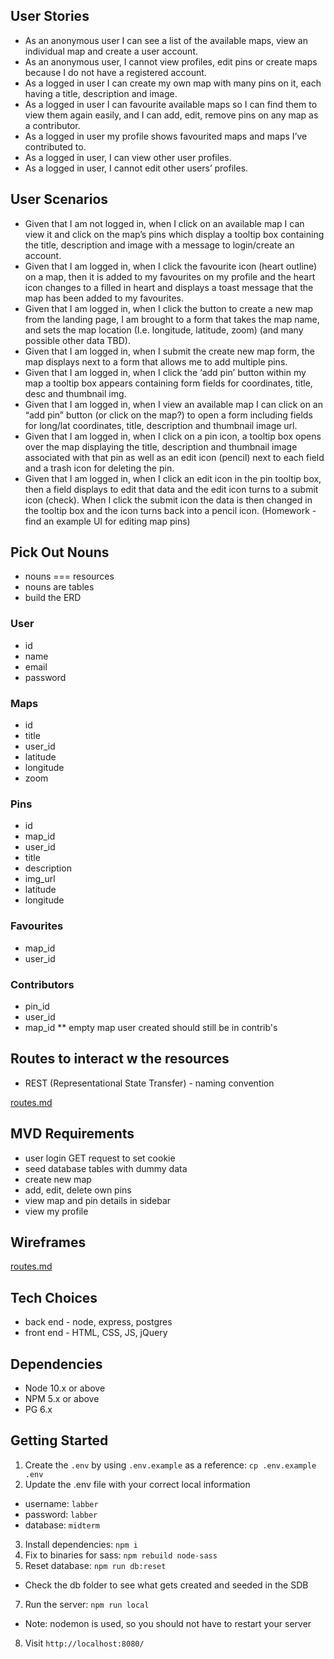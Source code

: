 ## User Stories
- As an anonymous user I can see a list of the available maps, view an individual map and create a user account.
- As an anonymous user, I cannot view profiles, edit pins or create maps because I do not have a registered account.
- As a logged in user I can create my own map with many pins on it, each having a title, description and image.
- As a logged in user I can favourite available maps so I can find them to view them again easily, and I can add, edit, remove pins on any map as a contributor.
- As a logged in user my profile shows favourited maps and maps I’ve contributed to.
- As a logged in user, I can view other user profiles.
- As a logged in user, I cannot edit other users’ profiles.

## User Scenarios
- Given that I am not logged in, when I click on an available map I can view it and click on the map’s pins which display a tooltip box containing the title, description and image with a message to login/create an account.
- Given that I am logged in, when I click the favourite icon (heart outline) on a map, then it is added to my favourites on my profile and the heart icon changes to a filled in heart and displays a toast message that the map has been added to my favourites.
- Given that I am logged in, when I click the button to create a new map from the landing page, I am brought to a form that takes the map name, and sets the map location (I.e. longitude, latitude, zoom) (and many possible other data TBD). 
- Given that I am logged in, when I submit the create new map form, the map displays next to a form that allows me to add multiple pins.
- Given that I am logged in, when I click the ‘add pin’ button within my map a tooltip box appears containing form fields for coordinates, title, desc and thumbnail img.
- Given that I am logged in, when I view an available map I can click on an “add pin” button (or click on the map?) to open a form including fields for long/lat coordinates, title, description and thumbnail image url.
- Given that I am logged in, when I click on a pin icon, a tooltip box opens over the map displaying the title, description and thumbnail image associated with that pin as well as an edit icon (pencil) next to each field and a trash icon for deleting the pin.
- Given that I am logged in, when I click an edit icon in the pin tooltip box, then a field displays to edit that data and the edit icon turns to a submit icon (check). When I click the submit icon the data is then changed in the tooltip box and the icon turns back into a pencil icon. (Homework - find an example UI for editing map pins)

## Pick Out Nouns
* nouns === resources
* nouns are tables
* build the ERD

### User
- id
- name
- email
- password

### Maps
- id
- title
- user_id
- latitude
- longitude
- zoom

### Pins
- id
- map_id
- user_id
- title
- description
- img_url
- latitude
- longitude

### Favourites
- map_id
- user_id

### Contributors
- pin_id
- user_id
- map_id ** empty map user created should still be in contrib's 

## Routes to interact w the resources
* REST (Representational State Transfer) - naming convention

[routes.md](./routes.md)

## MVD Requirements
* user login GET request to set cookie
* seed database tables with dummy data
* create new map
* add, edit, delete own pins
* view map and pin details in sidebar
* view my profile

## Wireframes
[routes.md](./routes.md)

## Tech Choices
* back end - node, express, postgres
* front end - HTML, CSS, JS, jQuery

## Dependencies

- Node 10.x or above
- NPM 5.x or above
- PG 6.x

## Getting Started

1. Create the `.env` by using `.env.example` as a reference: `cp .env.example .env`
2. Update the .env file with your correct local information 
  - username: `labber` 
  - password: `labber` 
  - database: `midterm`
3. Install dependencies: `npm i`
4. Fix to binaries for sass: `npm rebuild node-sass`
5. Reset database: `npm run db:reset`
  - Check the db folder to see what gets created and seeded in the SDB
7. Run the server: `npm run local`
  - Note: nodemon is used, so you should not have to restart your server
8. Visit `http://localhost:8080/`
